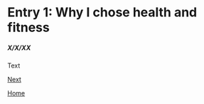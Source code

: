 # Entry 1: Why I chose health and fitness
##### X/X/XX

Text

[Next](entry02.md)

[Home](../README.md)
